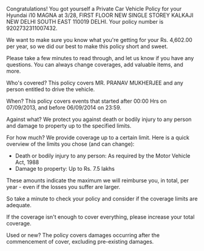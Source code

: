 Congratulations! You got yourself a Private Car Vehicle Policy for your Hyundai i10 MAGNA at 3/28, FIRST FLOOR NEW SINGLE STOREY KALKAJI NEW DELHI SOUTH EAST 110019 DELHI. Your policy number is 9202732311007432.

We want to make sure you know what you're getting for your Rs. 4,602.00 per year, so we did our best to make this policy short and sweet.

Please take a few minutes to read through, and let us know if you have any questions. You can always change coverages, add valuable items, and more.

Who's covered?
This policy covers MR. PRANAV MUKHERJEE and any person entitled to drive the vehicle.

When?
This policy covers events that started after 00:00 Hrs on 07/09/2013, and before 06/09/2014 on 23:59.

Against what?
We protect you against death or bodily injury to any person and damage to property up to the specified limits.

For how much?
We provide coverage up to a certain limit. Here is a quick overview of the limits you chose (and can change):

- Death or bodily injury to any person: As required by the Motor Vehicle Act, 1988
- Damage to property: Up to Rs. 7.5 lakhs

These amounts indicate the maximum we will reimburse you, in total, per year - even if the losses you suffer are larger.

So take a minute to check your policy and consider if the coverage limits are adequate.

If the coverage isn't enough to cover everything, please increase your total coverage. 

Used or new?
The policy covers damages occurring after the commencement of cover, excluding pre-existing damages.